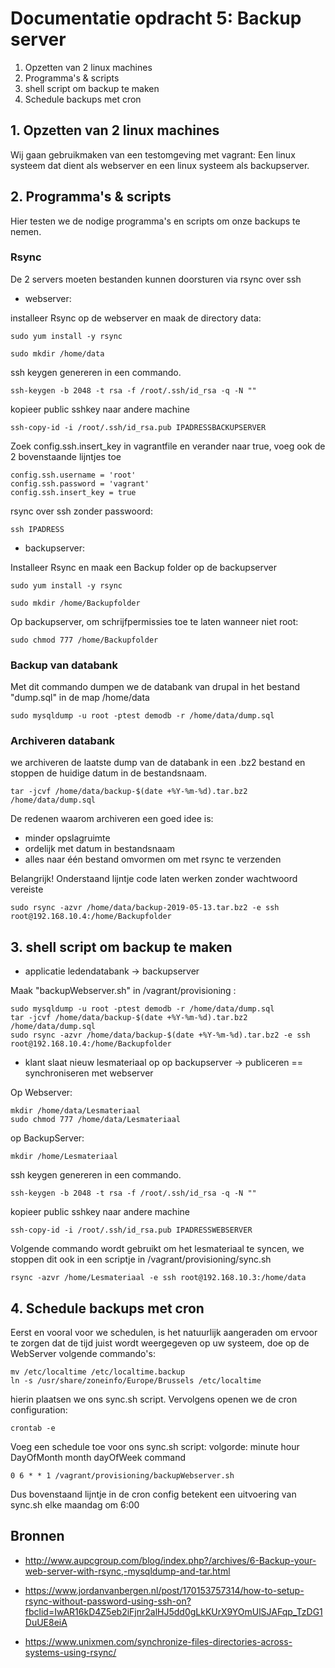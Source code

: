 # Documentatie opdracht 5: Backup server

1. Opzetten van 2 linux machines
2. Programma's & scripts
3. shell script om backup te maken
4. Schedule backups met cron


## 1. Opzetten van 2 linux machines

Wij gaan gebruikmaken van een testomgeving met vagrant: Een linux systeem dat dient als webserver en een linux systeem als backupserver.


## 2. Programma's & scripts

Hier testen we de nodige programma's en scripts om onze backups te nemen.

### Rsync

De 2 servers moeten bestanden kunnen doorsturen via rsync over ssh

* webserver:  

installeer Rsync  op de webserver en maak de directory data:

    sudo yum install -y rsync

    sudo mkdir /home/data

ssh keygen genereren in een commando.  

    ssh-keygen -b 2048 -t rsa -f /root/.ssh/id_rsa -q -N ""

kopieer public sshkey naar andere machine

    ssh-copy-id -i /root/.ssh/id_rsa.pub IPADRESSBACKUPSERVER

Zoek config.ssh.insert_key in vagrantfile en verander naar true, voeg ook de 2 bovenstaande lijntjes toe

    config.ssh.username = 'root'
    config.ssh.password = 'vagrant'
    config.ssh.insert_key = true

rsync over ssh zonder passwoord:

    ssh IPADRESS

* backupserver:  

Installeer Rsync en maak een Backup folder op de backupserver

    sudo yum install -y rsync

    sudo mkdir /home/Backupfolder

Op backupserver, om schrijfpermissies toe te laten wanneer niet root:

    sudo chmod 777 /home/Backupfolder


### Backup van databank

Met dit commando dumpen we de databank van drupal in het bestand "dump.sql" in de map /home/data

    sudo mysqldump -u root -ptest demodb -r /home/data/dump.sql

### Archiveren databank

we archiveren de laatste dump van de databank in een .bz2 bestand en stoppen de huidige datum in de bestandsnaam.

    tar -jcvf /home/data/backup-$(date +%Y-%m-%d).tar.bz2 /home/data/dump.sql

De redenen waarom archiveren een goed idee is:  
* minder opslagruimte
* ordelijk met datum in bestandsnaam
* alles naar één bestand omvormen om met rsync te verzenden

Belangrijk! Onderstaand lijntje code laten werken zonder wachtwoord vereiste

    sudo rsync -azvr /home/data/backup-2019-05-13.tar.bz2 -e ssh root@192.168.10.4:/home/Backupfolder


## 3. shell script om backup te maken

* applicatie ledendatabank -> backupserver  


Maak "backupWebserver.sh"  in /vagrant/provisioning :

    sudo mysqldump -u root -ptest demodb -r /home/data/dump.sql  
    tar -jcvf /home/data/backup-$(date +%Y-%m-%d).tar.bz2 /home/data/dump.sql  
    sudo rsync -azvr /home/data/backup-$(date +%Y-%m-%d).tar.bz2 -e ssh root@192.168.10.4:/home/Backupfolder

* klant slaat nieuw lesmateriaal op op backupserver -> publiceren == synchroniseren met webserver  

Op Webserver:

    mkdir /home/data/Lesmateriaal
    sudo chmod 777 /home/data/Lesmateriaal

op BackupServer:

    mkdir /home/Lesmateriaal

ssh keygen genereren in een commando.  

    ssh-keygen -b 2048 -t rsa -f /root/.ssh/id_rsa -q -N ""

kopieer public sshkey naar andere machine

    ssh-copy-id -i /root/.ssh/id_rsa.pub IPADRESSWEBSERVER

Volgende commando wordt gebruikt om het lesmateriaal te syncen, we stoppen dit ook in een scriptje in /vagrant/provisioning/sync.sh

    rsync -azvr /home/Lesmateriaal -e ssh root@192.168.10.3:/home/data

## 4. Schedule backups met cron

Eerst en vooral voor we schedulen, is het natuurlijk aangeraden om ervoor te zorgen dat de tijd juist wordt weergegeven op uw systeem, doe op de WebServer volgende commando's:

    mv /etc/localtime /etc/localtime.backup
    ln -s /usr/share/zoneinfo/Europe/Brussels /etc/localtime

hierin plaatsen we ons sync.sh script. Vervolgens openen we de cron configuration:  

    crontab -e

Voeg een schedule toe voor ons sync.sh script:
volgorde: minute hour DayOfMonth month dayOfWeek command

    0 6 * * 1 /vagrant/provisioning/backupWebserver.sh

Dus bovenstaand lijntje in de cron config betekent een uitvoering van sync.sh elke maandag om 6:00





## Bronnen

* http://www.aupcgroup.com/blog/index.php?/archives/6-Backup-your-web-server-with-rsync,-mysqldump-and-tar.html

* https://www.jordanvanbergen.nl/post/170153757314/how-to-setup-rsync-without-password-using-ssh-on?fbclid=IwAR16kD4Z5eb2iFjnr2alHJ5dd0gLkKUrX9YOmUlSJAFqp_TzDG1DuUE8eiA

* https://www.unixmen.com/synchronize-files-directories-across-systems-using-rsync/






